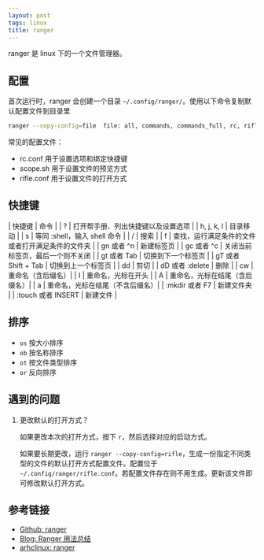 ```yaml
---
layout: post
tags: linux
title: ranger
---
```

ranger 是 linux 下的一个文件管理器。

## 配置

首次运行时，ranger 会创建一个目录 `~/.config/ranger/`。使用以下命令复制默认配置文件到目录里

```sh
ranger --copy-config=file  file: all, commands, commands_full, rc, rifle, scope
```

常见的配置文件：

- rc.conf    用于设置选项和绑定快捷键
- scope.sh   用于设置文件的预览方式
- rifle.conf 用于设置文件的打开方式

## 快捷键

| 快捷键 | 命令 |
| ? | 打开帮手册、列出快捷键以及设置选项 |
| h, j, k, l | 目录移动 |
| s | 等同 :shell，输入 shell 命令 |
| / | 搜索 |
| f | 查找，运行满足条件的文件或者打开满足条件的文件夹 |
| gn 或者 ^n | 新建标签页 |
| gc 或者 ^c | 关闭当前标签页，最后一个则不关闭 |
| gt 或者 Tab | 切换到下一个标签页 |
| gT 或者 Shift + Tab | 切换到上一个标签页 |
| dd | 剪切 |
| dD 或者 :delete | 删除 |
| cw | 重命名（含后缀名）|
| I | 重命名，光标在开头 |
| A | 重命名，光标在结尾（含后缀名）|
| a | 重命名，光标在结尾（不含后缀名）|
| :mkdir 或者 F7 | 新建文件夹 |
| :touch 或者 INSERT | 新建文件 |

## 排序

- `os` 按大小排序
- `ob` 按名称排序
- `ot` 按文件类型排序
- `or` 反向排序

## 遇到的问题

1. 更改默认的打开方式？

   如果更改本次的打开方式，按下 `r`，然后选择对应的启动方式。

   如果要长期更改，运行 `ranger --copy-config=rifle`，生成一份指定不同类型的文件的默认打开方式配置文件。配置位于 `~/.config/ranger/rifle.conf`。若配置文件存在则不用生成。更新该文件即可修改默认打开方式。

## 参考链接

- [Github: ranger](https://github.com/ranger/ranger)
- [Blog: Ranger 用法总结](http://www.huangpan.net/posts/ji-ke/2019-08-21-ranger.html)
- [arhclinux: ranger](https://man.archlinux.org/man/ranger.1)
